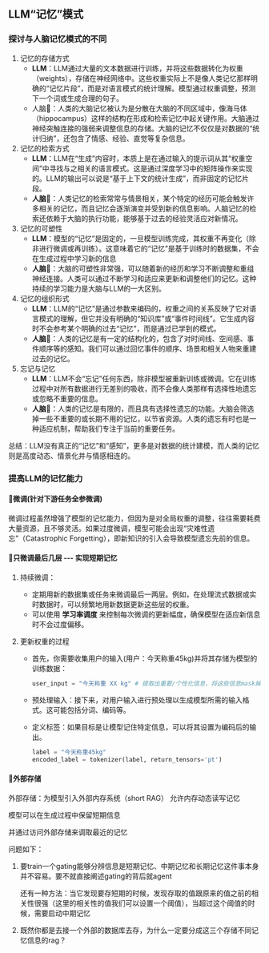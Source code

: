 ## LLM“记忆”模式

### 探讨与人脑记忆模式的不同

1. 记忆的存储方式
   * **LLM**：LLM通过大量的文本数据进行训练，并将这些数据转化为权重（weights），存储在神经网络中。这些权重实际上不是像人类记忆那样明确的“记忆片段”，而是对语言模式的统计理解。模型通过权重调整，预测下一个词或生成合理的句子。
   * 人脑🧠：人类的大脑记忆被认为是分散在大脑的不同区域中，像海马体（hippocampus）这样的结构在形成和检索记忆中起关键作用。大脑通过神经突触连接的强弱来调整信息的存储。大脑的记忆不仅仅是对数据的“统计归纳”，还包含了情感、经验、直觉等复杂信息。
2. 记忆的检索方式
   * **LLM**：LLM在“生成”内容时，本质上是在通过输入的提示词从其“权重空间”中寻找与之相关的语言模式。这是通过深度学习中的矩阵操作来实现的。LLM的输出可以说是“基于上下文的统计生成”，而非固定的记忆片段。
   * **人脑🧠**：人类记忆的检索常常与情景相关，某个特定的经历可能会触发许多相关的记忆，而且记忆会逐渐演变并受到新的信息影响。人脑记忆的检索还依赖于大脑的执行功能，能够基于过去的经验灵活应对新情况。
3. 记忆的可塑性
   * **LLM**：模型的“记忆”是固定的，一旦模型训练完成，其权重不再变化（除非进行微调或再训练）。这意味着它的“记忆”是基于训练时的数据集，不会在生成过程中学习新的信息
   * **人脑🧠**：大脑的可塑性非常强，可以随着新的经历和学习不断调整和重组神经连接。人类可以通过不断学习和适应来更新和调整他们的记忆。这种持续的学习能力是大脑与LLM的一大区别。
4. 记忆的组织形式
   * **LLM**：LLM的“记忆”是通过参数来编码的，权重之间的关系反映了它对语言模式的理解，但它并没有明确的“知识库”或“事件时间线”。它生成内容时不会参考某个明确的过去“记忆”，而是通过已学到的模式。
   * **人脑🧠**：人类的记忆是有一定的结构化的，包含了对时间线、空间感、事件顺序等的感知。我们可以通过回忆事件的顺序、场景和相关人物来重建过去的记忆。
5. 忘记与记忆
   * **LLM**：LLM不会“忘记”任何东西，除非模型被重新训练或微调。它在训练过程中对所有数据进行无差别的吸收，而不会像人类那样有选择性地遗忘或忽略不重要的信息。
   * **人脑🧠**：人类的记忆是有限的，而且具有选择性遗忘的功能。大脑会筛选掉一些不重要的或长期不用的记忆，以节省资源。人类的遗忘有时也是一种适应机制，帮助我们专注于当前的重要任务。

总结：LLM没有真正的“记忆”和“感知”，更多是对数据的统计建模，而人类的记忆则是高度动态、情景化并与情感相连的。

### 提高LLM的记忆能力

#### :dart:微调(针对下游任务全参微调)

微调过程虽然增强了模型的记忆能力，但因为是对全局权重的调整，往往需要耗费大量资源，且不够灵活。如果过度微调，模型可能会出现“灾难性遗忘”（Catastrophic Forgetting），即新知识的引入会导致模型遗忘先前的信息。

#### :dart:只微调最后几层 --- 实现短期记忆

1. 持续微调：

   * 定期用新的数据集或任务来微调最后一两层。例如，在处理流式数据或实时数据时，可以频繁地用新数据更新这些层的权重。
   * 可以使用 **学习率调度** 来控制每次微调的更新幅度，确保模型在适应新信息时不会过度偏移。

2. 更新权重的过程

   * 首先，你需要收集用户的输入(用户：今天称重45kg)并将其存储为模型的训练数据：

     ```python
     user_input = "今天称重 XX kg" # 提取出重要/个性化信息，将这些信息mask掉
     ```

   * 预处理输入：接下来，对用户输入进行预处理以生成模型所需的输入格式。这可能包括分词、编码等。

   * 定义标签：如果目标是让模型记住特定信息，可以将其设置为编码后的输出。

     ```python
     label = "今天称重45kg" 
     encoded_label = tokenizer(label, return_tensors='pt')
     ```

#### :dart:外部存储

外部存储：为模型引入外部内存系统（short RAG） 允许内存动态读写记忆

模型可以在生成过程中保留短期信息

并通过访问外部存储来调取最近的记忆



问题如下：

1. 要train一个gating能够分辨信息是短期记忆、中期记忆和长期记忆这件事本身并不容易。要不就直接阐述gating的背后就agent

   还有一种方法：当它发现要存短期的时候，发现存取的值跟原来的值之前的相关性很强（这里的相关性的值我们可以设置一个阈值），当超过这个阈值的时候，需要启动中期记忆

2. 既然你都是去接一个外部的数据库去存，为什么一定要分成这三个存储不同记忆信息的rag？